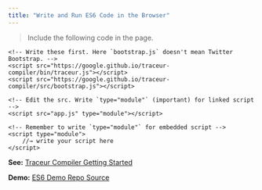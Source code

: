 ```yaml
---
title: "Write and Run ES6 Code in the Browser"
---
```


> Include the following code in the page.

    <!-- Write these first. Here `bootstrap.js` doesn't mean Twitter Bootstrap. -->
    <script src="https://google.github.io/traceur-compiler/bin/traceur.js"></script>
    <script src="https://google.github.io/traceur-compiler/src/bootstrap.js"></script>

    <!-- Edit the src. Write `type="module"` (important) for linked script -->
    <script src="app.js" type="module"></script>

    <!-- Remember to write `type="module"` for embedded script -->
    <script type="module">
        //→ write your script here
    </script>

**See:** [Traceur Compiler Getting Started](https://github.com/google/traceur-compiler/wiki/Getting-Started)

**Demo:** [ES6 Demo Repo Source](https://github.com/abhisekp/JS-Weird-Parts/tree/109ab3b0c94d1fbf9bbc402dd36e9bca60d5b456)
